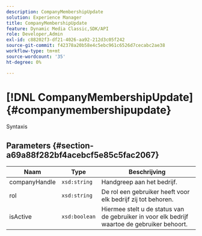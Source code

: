```yaml
---
description: CompanyMembershipUpdate
solution: Experience Manager
title: CompanyMembershipUpdate
feature: Dynamic Media Classic,SDK/API
role: Developer,Admin
exl-id: c88202f3-df21-4026-aa92-212d3c05f242
source-git-commit: f42378a20b58e4c5ebc961c6526d7cecabc2ae38
workflow-type: tm+mt
source-wordcount: '35'
ht-degree: 0%

---
```


# [!DNL CompanyMembershipUpdate]{#companymembershipupdate}

Syntaxis

## Parameters {#section-a69a88f282bf4acebcf5e85c5fac2067}

| Naam | Type | Beschrijving |
|---|---|---|
| companyHandle | `xsd:string` | Handgreep aan het bedrijf. |
| rol | `xsd:string` | De rol een gebruiker heeft voor elk bedrijf zij tot behoren. |
| isActive | `xsd:boolean` | Hiermee stelt u de status van de gebruiker in voor elk bedrijf waartoe de gebruiker behoort. |
